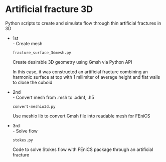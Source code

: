 # Artificial fracture 3D
Python scripts to create and simulate flow through thin artificial fractures in 3D

<ul type='disc'>
<li> 1st </li>
  - Create mesh
  
  ```fracture_surface_3dmesh.py```
  
  Create desirable 3D geometry using Gmsh via Python API 
  
  In this case, it was constructed an artificial fracture combining an harmonic surface at top with 1 milimiter of average height and flat walls to close the cuboid 
  
  
<li> 2nd </li>
  - Convert mesh from .msh to .xdmf, .h5
  
  ```convert-meshio3d.py```
  
  Use meshio lib to convert Gmsh file into readable mesh for FEniCS
  
<li> 3rd </li>
  - Solve flow
  
  ```stokes.py```
  
  Code to solve Stokes flow with FEniCS package through an artificial fracture 
  
</ul>
